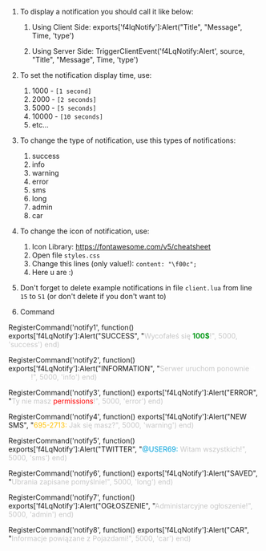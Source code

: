 1. To display a notification you should call it like below:
   1. Using Client Side:
exports['f4lqNotify']:Alert("Title", "Message", Time, 'type')

   2. Using Server Side:
TriggerClientEvent('f4LqNotify:Alert', source, "Title", "Message", Time, 'type')


2. To set the notification display time, use:
   1. 1000 - `[1 second]`
   2. 2000 - `[2 seconds]`
   3. 5000 - `[5 seconds]`
   4. 10000 - `[10 seconds]`
   5. etc...

3. To change the type of notification, use this types of notifications:
   1. success
   2. info
   3. warning
   4. error
   5. sms
   6. long
   7. admin
   8. car

4. To change the icon of notification, use:
   1. Icon Library: https://fontawesome.com/v5/cheatsheet
   2. Open file `styles.css`
   3. Change this lines (only value!): `content: "\f00c";`
   4. Here u are :)

5. Don't forget to delete example notifications in file `client.lua` from line `15` to `51` (or don't delete if you don't want to)

6. Command

RegisterCommand('notify1', function()
	exports['f4LqNotify']:Alert("SUCCESS", "<span style='color:#c7c7c7'>Wycofałeś się <span style='color:#069a19'><b>100$</b></span>!", 5000, 'success')
end)

RegisterCommand('notify2', function()
	exports['f4LqNotify']:Alert("INFORMATION", "<span style='color:#c7c7c7'>Serwer uruchom ponownie <span style='color:#fff'>5 minuty</span>!", 5000, 'info')
end)

RegisterCommand('notify3', function()
	exports['f4LqNotify']:Alert("ERROR", "<span style='color:#c7c7c7'>Ty nie masz <span style='color:#ff0000'>permissions</span>!", 5000, 'error')
end)

RegisterCommand('notify4', function()
	exports['f4LqNotify']:Alert("NEW SMS", "<span style='color:#ffc107'>695-2713: </span><span style='color:#c7c7c7'> Jak się masz?", 5000, 'warning')
end)

RegisterCommand('notify5', function()
	exports['f4LqNotify']:Alert("TWITTER", "<span style='color:#01a2dc'>@USER69: </span><span style='color:#c7c7c7'>Witam wszystkich!", 5000, 'sms')
end)

RegisterCommand('notify6', function()
	exports['f4LqNotify']:Alert("SAVED", "<span style='color:#c7c7c7'>Ubrania zapisane pomyślnie!", 5000, 'long')
end)

RegisterCommand('notify7', function()
	exports['f4LqNotify']:Alert("OGŁOSZENIE", "<span style='color:#c7c7c7'>Administarcyjne ogłoszenie!", 5000, 'admin')
end)

RegisterCommand('notify8', function()
	exports['f4LqNotify']:Alert("CAR", "<span style='color:#c7c7c7'>Informacje powiązane z Pojazdami!", 5000, 'car')
end)
